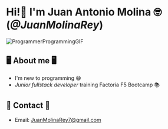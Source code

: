 # Hi!👋 I'm Juan Antonio Molina 🤓 (*@JuanMolinaRey*) 

![ProgrammerProgrammingGIF](https://github.com/JuanMolinaRey/JuanMolinaRey/assets/169648270/bee029d5-d9d5-4834-8222-fe385fc1e534)


## 🖥️ About me 🖥️

- I'm new to programming 😅
- *Junior fullstack developer* training Factoria F5 Bootcamp 📚

## 📱 Contact 📱

- Email: JuanMolinaRey7@gmail.com
